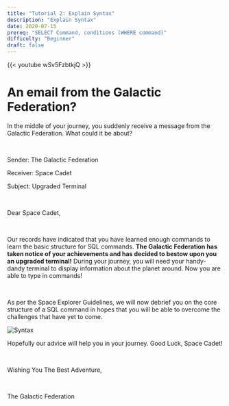 ```yaml
---
title: "Tutorial 2: Explain Syntax"
description: "Explain Syntax"
date: 2020-07-15
prereq: "SELECT Command, conditions (WHERE command)"
difficulty: "Beginner"
draft: false
---
```


{{< youtube wSv5FzbtkjQ >}}

# An email from the Galactic Federation?
In the middle of your journey, you suddenly receive a message from the Galactic Federation. What could it be about?

<br/>

Sender: The Galactic Federation

Receiver: Space Cadet

Subject: Upgraded Terminal

<br/>

Dear Space Cadet,

<br/>

Our records have indicated that you have learned enough commands to learn the basic structure for SQL commands.
**The Galactic Federation has taken notice of your achievements and has decided to bestow upon you an upgraded terminal!**
During your journey, you will need your handy-dandy terminal to display information about the planet around. Now you are able to type in commands!

<br/>

As per the Space Explorer Guidelines, we will now debrief you on the core structure of a SQL 
command in hopes that you will be able to overcome the challenges that have yet to come.

![Syntax](assets/Tutorial.png)

<!--{{%notice warning%}}
* Column and database names are **case sensitive**, this means that if the names are all lower-case, please make sure they are lower-case when you type them!
* Please don't forget the semicolon at the end of a SQL command!
{{%/notice%}}-->

Hopefully our advice will help you in your journey. Good Luck, Space Cadet!

<br/>

Wishing You The Best Adventure,

<br/>

The Galactic Federation